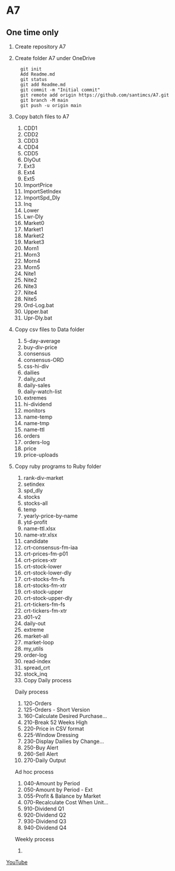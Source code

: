 
# A7

## One time only

1.  Create repository A7  

2. Create folder A7 under OneDrive

		 git init
		 Add Readme.md
		 git status
		 git add Readme.md
		 git commit -m "Initial commit"
		 git remote add origin https://github.com/santimcs/A7.git
		 git branch -M main
		 git push -u origin main
		
3. Copy batch files to A7

	1. CDD1
	2. CDD2
	3. CDD3
	4. CDD4
	5. CDD5
	6. DlyOut
	7. Ext3
	8. Ext4
	9. Ext5
	10. ImportPrice
	11. ImportSetIndex
	12. ImportSpd_Dly
	13. Inq
	14. Lower
	15. Lwr-Dly
	16. Market0
	17. Market1
	18. Market2
	19. Market3
	20. Morn1
	21. Morn3
	22. Morn4
	23. Morn5
	24. Nite1
	25. Nite2
	26. Nite3
	27. Nite4
	28. Nite5
	29. Ord-Log.bat
	30. Upper.bat
	31. Upr-Dly.bat

5. Copy csv files to Data folder

	1. 5-day-average
	2. buy-div-price
	3. consensus
	4. consensus-ORD
	5. css-hi-div
	6. dailies
	7. daily_out
	8. daily-sales
	9. daily-watch-list
	10. extremes
	11. hi-dividend
	12. monitors
	13. name-temp
	14. name-tmp
	15. name-ttl
	16. orders
	17. orders-log
	18. price
	19. price-uploads

6. Copy ruby programs to Ruby folder

	1. rank-div-market
	2. setindex
	3. spd_dly
	4. stocks
	5. stocks-all
	6. temp
	7. yearly-price-by-name
	8. ytd-profit
	9. name-ttl.xlsx
	10. name-xtr.xlsx
	11. candidate
	12. crt-consensus-fm-iaa
	13. crt-prices-fm-p01
	14. crt-prices-xtr
	15. crt-stock-lower
	16. crt-stock-lower-dly
	17. crt-stocks-fm-fs
	18. crt-stocks-fm-xtr
	19. crt-stock-upper
	20. crt-stock-upper-dly
	21. crt-tickers-fm-fs
	22. crt-tickers-fm-xtr
	23. d01-v2
	24. daily-out
	25. extreme
	26. market-all
	27. market-loop
	28. my_utils
	29. order-log
	30. read-index
	31. spread_crt
	32. stock_inq
	33. Copy Daily process

	Daily process
	
	1. 120-Orders
	2. 125-Orders - Short Version
	3. 160-Calculate Desired Purchase...
	4. 210-Break 52 Weeks High
	5. 220-Price in CSV format
	6. 225-Window Dressing
	7. 230-Display Dailies by Change...
	8. 250-Buy Alert
	9. 260-Sell Alert
	10. 270-Daily Output

	Ad hoc process
	
	1. 040-Amount by Period
	2. 050-Amount by Period - Ext
	3. 055-Profit & Balance by Market
	4. 070-Recalculate Cost When Unit...
	5. 910-Dividend Q1
	6. 920-Dividend Q2
	7. 930-Dividend Q3
	8. 940-Dividend Q4

	Weekly process

	1. 
	

[YouTube](https://www.youtube.com/watch?v=h3oK1yX3CZ8&t=433s)
